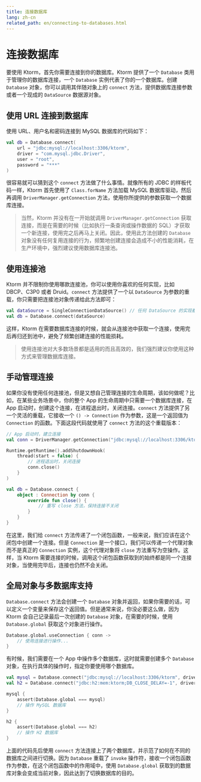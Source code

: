 ```yaml
---
title: 连接数据库
lang: zh-cn
related_path: en/connecting-to-databases.html
---
```


# 连接数据库

要使用 Ktorm，首先你需要连接到你的数据库。Ktorm 提供了一个 `Database` 类用于管理你的数据库连接，一个 `Database` 实例代表了你的一个数据库。创建 `Database` 对象，你可以调用其伴随对象上的 `connect` 方法，提供数据库连接参数或者一个现成的 `DataSource` 数据源对象。

## 使用 URL 连接到数据库

使用 URL、用户名和密码连接到 MySQL 数据库的代码如下：

````kotlin
val db = Database.connect(
    url = "jdbc:mysql://localhost:3306/ktorm", 
    driver = "com.mysql.jdbc.Driver", 
    user = "root", 
    password = "***"
)
````

很容易就可以猜到这个 `connect` 方法做了什么事情。就像所有的 JDBC 的样板代码一样，Ktorm 首先使用了 `Class.forName` 方法加载 MySQL 数据库驱动，然后再调用 `DriverManager.getConnection` 方法，使用你所提供的参数获取一个数据库连接。

> 当然，Ktorm 并没有在一开始就调用 `DriverManager.getConnection` 获取连接，而是在需要的时候（比如执行一条查询或操作数据的 SQL）才获取一个新连接，使用完之后再马上关闭。因此，使用此方法创建的 `Database` 对象没有任何复用连接的行为，频繁地创建连接会造成不小的性能消耗，在生产环境中，强烈建议使用数据库连接池。

## 使用连接池

Ktorm 并不限制你使用哪款连接池，你可以使用你喜欢的任何实现，比如 DBCP、C3P0 或者 Druid。`connect` 方法提供了一个以 `DataSource` 为参数的重载，你只需要把连接池对象传递给此方法即可：

````kotlin
val dataSource = SingleConnectionDataSource() // 任何 DataSource 的实现都可以
val db = Database.connect(dataSource)
````

这样，Ktorm 在需要数据库连接的时候，就会从连接池中获取一个连接，使用完后再归还到池中，避免了频繁创建连接的性能损耗。

> 使用连接池对大多数场景都是适用的而且高效的，我们强烈建议你使用这种方式来管理数据库连接。

## 手动管理连接

如果你没有使用任何连接池，但是又想自己管理连接的生命周期，该如何做呢？比如，在某些业务场景中，你的整个 App 的生命周期中只需要一个数据库连接，在 App 启动时，创建这个连接，在进程退出时，关闭连接。`connect` 方法提供了另一个灵活的重载，它接收一个 `() -> Connection` 作为参数，这是一个返回值为 `Connection` 的函数。下面这段代码就使用了 `connect` 方法的这个重载版本：

````kotlin
// App 启动时，建立连接
val conn = DriverManager.getConnection("jdbc:mysql://localhost:3306/ktorm")

Runtime.getRuntime().addShutdownHook(
    thread(start = false) {
        // 进程退出时，关闭连接
        conn.close()
    }
)

val db = Database.connect {
    object : Connection by conn {
        override fun close() {
            // 重写 close 方法，保持连接不关闭
        }
    }
}
````

在这里，我们给 `connect` 方法传递了一个闭包函数，一般来说，我们应该在这个闭包中创建一个连接。但是 `Connection` 是一个接口，我们可以传递一个代理对象而不是真正的 `Connection` 实例，这个代理对象将 `close` 方法重写为空操作。这样，当 Ktorm 需要连接的时候，调用这个闭包函数获取到的始终都是同一个连接对象，当使用完毕后，连接也仍然不会关闭。

## 全局对象与多数据库支持

`Database.connect` 方法会创建一个 `Database` 对象并返回，如果你需要的话，可以定义一个变量来保存这个返回值。但是通常来说，你没必要这么做，因为 Ktorm 会自己记录最后一次创建的 `Database` 对象，在需要的时候，使用 `Database.global` 获取这个对象进行操作。

````kotlin
Database.global.useConnection { conn -> 
    // 使用连接进行操作...
}
````

有时候，我们需要在一个 App 中操作多个数据库，这时就需要创建多个 `Database` 对象，在执行具体的操作时，指定你要使用哪个数据库。

```kotlin
val mysql = Database.connect("jdbc:mysql://localhost:3306/ktorm", driver = "com.mysql.jdbc.Driver")
val h2 = Database.connect("jdbc:h2:mem:ktorm;DB_CLOSE_DELAY=-1", driver = "org.h2.Driver")

mysql {
    assert(Database.global === mysql)
    // 操作 MySQL 数据库
}

h2 {
    assert(Database.global === h2)
    // 操作 H2 数据库
}
```

上面的代码先后使用 `connect` 方法连接上了两个数据库，并示范了如何在不同的数据库之间进行切换。因为 `Database` 重载了 `invoke` 操作符，接收一个闭包函数作为参数，在这个闭包函数中的作用域中，使用 `Database.global` 获取到的数据库对象会变成当前对象，因此达到了切换数据库的目的。